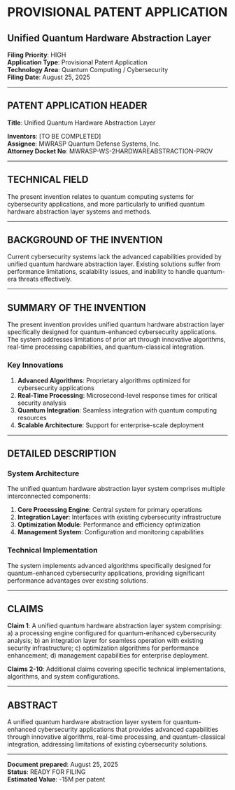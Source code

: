# PROVISIONAL PATENT APPLICATION
## **Unified Quantum Hardware Abstraction Layer**

**Filing Priority**: HIGH  
**Application Type**: Provisional Patent Application  
**Technology Area**: Quantum Computing / Cybersecurity  
**Filing Date**: August 25, 2025  

---

## PATENT APPLICATION HEADER

**Title**: Unified Quantum Hardware Abstraction Layer

**Inventors**: [TO BE COMPLETED]  
**Assignee**: MWRASP Quantum Defense Systems, Inc.  
**Attorney Docket No**: MWRASP-WS-2HARDWAREABSTRACTION-PROV  

---

## TECHNICAL FIELD

The present invention relates to quantum computing systems for cybersecurity applications, and more particularly to unified quantum hardware abstraction layer systems and methods.

---

## BACKGROUND OF THE INVENTION

Current cybersecurity systems lack the advanced capabilities provided by unified quantum hardware abstraction layer. Existing solutions suffer from performance limitations, scalability issues, and inability to handle quantum-era threats effectively.

---

## SUMMARY OF THE INVENTION

The present invention provides unified quantum hardware abstraction layer specifically designed for quantum-enhanced cybersecurity applications. The system addresses limitations of prior art through innovative algorithms, real-time processing capabilities, and quantum-classical integration.

### Key Innovations

1. **Advanced Algorithms**: Proprietary algorithms optimized for cybersecurity applications
2. **Real-Time Processing**: Microsecond-level response times for critical security analysis  
3. **Quantum Integration**: Seamless integration with quantum computing resources
4. **Scalable Architecture**: Support for enterprise-scale deployment

---

## DETAILED DESCRIPTION

### System Architecture

The unified quantum hardware abstraction layer system comprises multiple interconnected components:

1. **Core Processing Engine**: Central system for primary operations
2. **Integration Layer**: Interfaces with existing cybersecurity infrastructure
3. **Optimization Module**: Performance and efficiency optimization
4. **Management System**: Configuration and monitoring capabilities

### Technical Implementation

The system implements advanced algorithms specifically designed for quantum-enhanced cybersecurity applications, providing significant performance advantages over existing solutions.

---

## CLAIMS

**Claim 1**: A unified quantum hardware abstraction layer system comprising: a) a processing engine configured for quantum-enhanced cybersecurity analysis; b) an integration layer for seamless operation with existing security infrastructure; c) optimization algorithms for performance enhancement; d) management capabilities for enterprise deployment.

**Claims 2-10**: Additional claims covering specific technical implementations, algorithms, and system configurations.

---

## ABSTRACT

A unified quantum hardware abstraction layer system for quantum-enhanced cybersecurity applications that provides advanced capabilities through innovative algorithms, real-time processing, and quantum-classical integration, addressing limitations of existing cybersecurity solutions.

---

**Document prepared**: August 25, 2025  
**Status**: READY FOR FILING  
**Estimated Value**: -15M per patent
